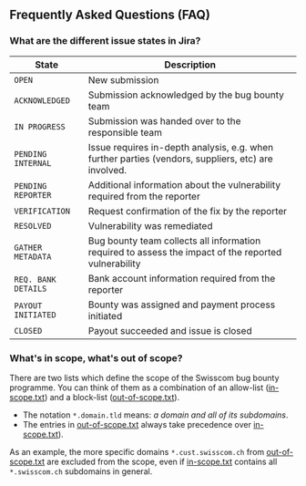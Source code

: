 ## Frequently Asked Questions (FAQ)

### What are the different issue states in Jira?

| State | Description |
| --- | --- |
| `OPEN` | New submission |
| `ACKNOWLEDGED` | Submission acknowledged by the bug bounty team |
| `IN PROGRESS` | Submission was handed over to the responsible team |
| `PENDING INTERNAL` | Issue requires in-depth analysis, e.g. when further parties (vendors, suppliers, etc) are involved. |
| `PENDING REPORTER` | Additional information about the vulnerability required from the reporter |
| `VERIFICATION` | Request confirmation of the fix by the reporter |
| `RESOLVED` | Vulnerability was remediated |
| `GATHER METADATA` | Bug bounty team collects all information required to assess the impact of the reported vulnerability |
| `REQ. BANK DETAILS` | Bank account information required from the reporter |
| `PAYOUT INITIATED` | Bounty was assigned and payment process initiated |
| `CLOSED` | Payout succeeded and issue is closed |

### What's in scope, what's out of scope?
There are two lists which define the scope of the Swisscom bug bounty programme. You can think of them as a combination of an allow-list ([in-scope.txt](https://github.com/swisscom/bugbounty/blob/main/scope/inscope.txt)) and a block-list ([out-of-scope.txt](https://github.com/swisscom/bugbounty/blob/main/scope/outofscope.txt)).

 * The notation `*.domain.tld` means: _a domain and all of its subdomains_.
 * The entries in [out-of-scope.txt](https://github.com/swisscom/bugbounty/blob/main/scope/outofscope.txt) always take precedence over [in-scope.txt](https://github.com/swisscom/bugbounty/blob/main/scope/inscope.txt)).

As an example, the more specific domains `*.cust.swisscom.ch` from [out-of-scope.txt](https://github.com/swisscom/bugbounty/blob/main/scope/outofscope.txt) are excluded from the scope, even if [in-scope.txt](https://github.com/swisscom/bugbounty/blob/main/scope/inscope.txt) contains all `*.swisscom.ch` subdomains in general.